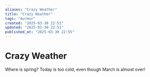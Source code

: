 ```yaml
---
aliases: "Crazy Weather"
title: "Crazy Weather"
tags: "murmur"
created: "2025-03-30 22:51"
updated: "2025-03-30 22:51"
published_at: "2025-03-30 22:55"
---
```


# Crazy Weather

Where is spring? Today is too cold, even though March is almost over!